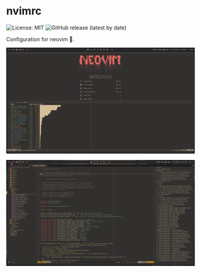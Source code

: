 # nvimrc

![License: MIT](https://img.shields.io/github/license/liubang/nvimrc?style=flat-square)
![GitHub release (latest by date)](https://img.shields.io/github/v/release/liubang/nvimrc?style=flat-square)

Configuration for neovim :rose:.

![nvim](./static/1.1.png)

![nvim](./static/2.png)
